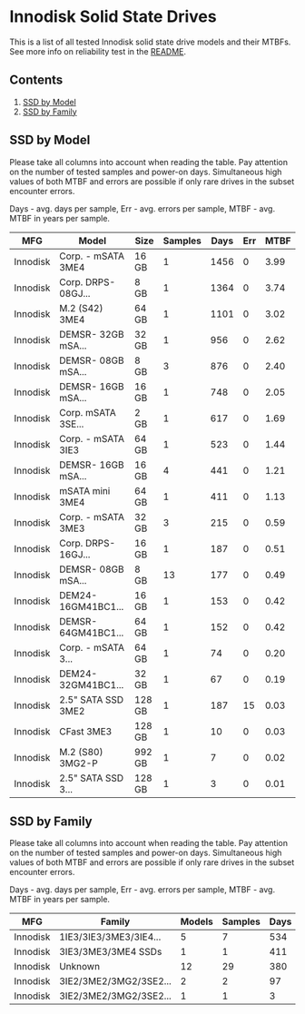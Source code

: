 Innodisk Solid State Drives
===========================

This is a list of all tested Innodisk solid state drive models and their MTBFs. See
more info on reliability test in the [README](https://github.com/bsdhw/SMART).

Contents
--------

1. [ SSD by Model  ](#ssd-by-model)
2. [ SSD by Family ](#ssd-by-family)

SSD by Model
------------

Please take all columns into account when reading the table. Pay attention on the
number of tested samples and power-on days. Simultaneous high values of both MTBF
and errors are possible if only rare drives in the subset encounter errors.

Days - avg. days per sample,
Err  - avg. errors per sample,
MTBF - avg. MTBF in years per sample.

| MFG       | Model              | Size   | Samples | Days  | Err   | MTBF |
|-----------|--------------------|--------|---------|-------|-------|------|
| Innodisk  | Corp. - mSATA 3ME4 | 16 GB  | 1       | 1456  | 0     | 3.99   |
| Innodisk  | Corp. DRPS-08GJ... | 8 GB   | 1       | 1364  | 0     | 3.74   |
| Innodisk  | M.2 (S42) 3ME4     | 64 GB  | 1       | 1101  | 0     | 3.02   |
| Innodisk  | DEMSR- 32GB mSA... | 32 GB  | 1       | 956   | 0     | 2.62   |
| Innodisk  | DEMSR- 08GB mSA... | 8 GB   | 3       | 876   | 0     | 2.40   |
| Innodisk  | DEMSR- 16GB mSA... | 16 GB  | 1       | 748   | 0     | 2.05   |
| Innodisk  | Corp. mSATA 3SE... | 2 GB   | 1       | 617   | 0     | 1.69   |
| Innodisk  | Corp. - mSATA 3IE3 | 64 GB  | 1       | 523   | 0     | 1.44   |
| Innodisk  | DEMSR- 16GB mSA... | 16 GB  | 4       | 441   | 0     | 1.21   |
| Innodisk  | mSATA mini 3ME4    | 64 GB  | 1       | 411   | 0     | 1.13   |
| Innodisk  | Corp. - mSATA 3ME3 | 32 GB  | 3       | 215   | 0     | 0.59   |
| Innodisk  | Corp. DRPS-16GJ... | 16 GB  | 1       | 187   | 0     | 0.51   |
| Innodisk  | DEMSR- 08GB mSA... | 8 GB   | 13      | 177   | 0     | 0.49   |
| Innodisk  | DEM24-16GM41BC1... | 16 GB  | 1       | 153   | 0     | 0.42   |
| Innodisk  | DEMSR-64GM41BC1... | 64 GB  | 1       | 152   | 0     | 0.42   |
| Innodisk  | Corp. - mSATA 3... | 64 GB  | 1       | 74    | 0     | 0.20   |
| Innodisk  | DEM24-32GM41BC1... | 32 GB  | 1       | 67    | 0     | 0.19   |
| Innodisk  | 2.5" SATA SSD 3ME2 | 128 GB | 1       | 187   | 15    | 0.03   |
| Innodisk  | CFast 3ME3         | 128 GB | 1       | 10    | 0     | 0.03   |
| Innodisk  | M.2 (S80) 3MG2-P   | 992 GB | 1       | 7     | 0     | 0.02   |
| Innodisk  | 2.5" SATA SSD 3... | 128 GB | 1       | 3     | 0     | 0.01   |

SSD by Family
-------------

Please take all columns into account when reading the table. Pay attention on the
number of tested samples and power-on days. Simultaneous high values of both MTBF
and errors are possible if only rare drives in the subset encounter errors.

Days - avg. days per sample,
Err  - avg. errors per sample,
MTBF - avg. MTBF in years per sample.

| MFG       | Family                 | Models | Samples | Days  | Err   | MTBF |
|-----------|------------------------|--------|---------|-------|-------|------|
| Innodisk  | 1IE3/3IE3/3ME3/3IE4... | 5      | 7       | 534   | 0     | 1.46   |
| Innodisk  | 3IE3/3ME3/3ME4 SSDs    | 1      | 1       | 411   | 0     | 1.13   |
| Innodisk  | Unknown                | 12     | 29      | 380   | 0     | 1.04   |
| Innodisk  | 3IE2/3ME2/3MG2/3SE2... | 2      | 2       | 97    | 8     | 0.03   |
| Innodisk  | 3IE2/3ME2/3MG2/3SE2... | 1      | 1       | 3     | 0     | 0.01   |
